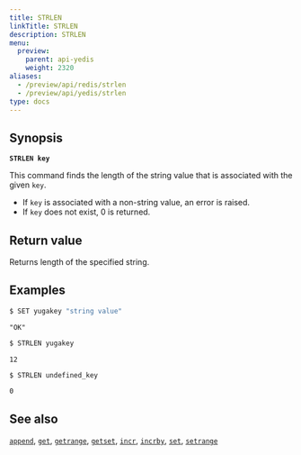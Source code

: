```yaml
---
title: STRLEN
linkTitle: STRLEN
description: STRLEN
menu:
  preview:
    parent: api-yedis
    weight: 2320
aliases:
  - /preview/api/redis/strlen
  - /preview/api/yedis/strlen
type: docs
---
```


## Synopsis

**`STRLEN key`**

This command finds the length of the string value that is associated with the given `key`.

-  If `key` is associated with a non-string value, an error is raised.
-  If `key` does not exist, 0 is returned.

## Return value

Returns length of the specified string.

## Examples

```sh
$ SET yugakey "string value"
```

```
"OK"
```

```sh
$ STRLEN yugakey
```

```
12
```

```sh
$ STRLEN undefined_key
```

```
0
```

## See also

[`append`](../append/), [`get`](../get/), [`getrange`](../getrange/), [`getset`](../getset/), [`incr`](../incr/), [`incrby`](../incrby/), [`set`](../set/), [`setrange`](../setrange/)

